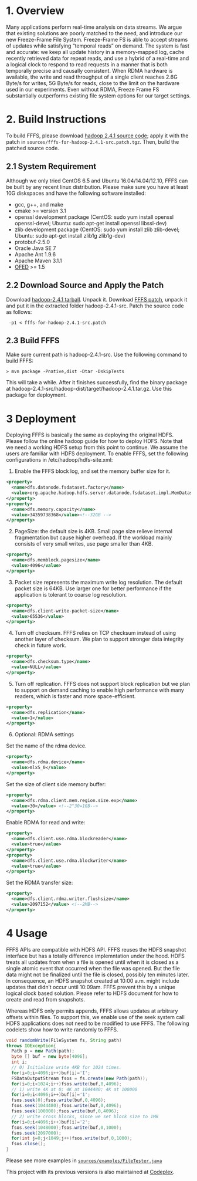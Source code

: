 # 1. Overview

Many applications perform real-time analysis on data streams. We argue that existing solutions are poorly matched to the need, and introduce our new Freeze-Frame File System. Freeze-Frame FS is able to accept streams of updates while satisfying “temporal reads” on demand. The system is fast and accurate: we keep all update history in a memory-mapped log, cache recently retrieved data for repeat reads, and use a hybrid of a real-time and a logical clock to respond to read requests in a manner that is both temporally precise and causally consistent. When RDMA hardware is available, the write and read throughput of a single client reaches 2.6G Byte/s for writes, 5G Byte/s for reads, close to the limit on the hardware used in our experiments. Even without RDMA, Freeze Frame FS substantially outperforms existing file system options for our target settings.

# 2. Build Instructions

To build FFFS, please download [hadoop 2.4.1 source code](https://archive.apache.org/dist/hadoop/core/hadoop-2.4.1/hadoop-2.4.1-src.tar.gz); apply it with the patch in `sources/fffs-for-hadoop-2.4.1-src.patch.tgz`. Then, build the patched source code.

## 2.1 System Requirement

Although we only tried CentOS 6.5 and Ubuntu 16.04/14.04/12.10, FFFS can be built by any recent linux distribution. Please make sure you have at least 10G diskspaces and have the following software installed:
* gcc, g++, and make
* cmake >= version 3.1
* openssl development package (CentOS: sudo yum install openssl openssl-devel; Ubuntu: sudo apt-get install openssl libssl-dev)
* zlib development package (CentOS: sudo yum install zlib zlib-devel; Ubuntu: sudo apt-get install zlib1g zlib1g-dev)
* protobuf-2.5.0
* Oracle Java SE 7
* Apache Ant 1.9.6
* Apache Maven 3.1.1
* [OFED](http://downloads.openfabrics.org/OFED/) >= 1.5

## 2.2 Download Source and Apply the Patch
Download [hadoop-2.4.1 tarball](https://archive.apache.org/dist/hadoop/core/hadoop-2.4.1/hadoop-2.4.1-src.tar.gz). Unpack it. Download [FFFS patch](https://github.com/songweijia/fffs/blob/master/sources/fffs-for-hadoop-2.4.1-src.patch.tgz), unpack it and put it in the extracted folder hadoop-2.4.1-src. Patch the source code as follows:

` -p1 < fffs-for-hadoop-2.4.1-src.patch`

## 2.3 Build FFFS

Make sure current path is hadoop-2.4.1-src. Use the following command to build FFFS:

`> mvn package -Pnative,dist -Dtar -DskipTests`

This will take a while. After it finishes successfully, find the binary package at hadoop-2.4.1-src/hadoop-dist/target/hadoop-2.4.1.tar.gz. Use this package for deployment.

# 3 Deployment

Deploying FFFS is basically the same as deploying the original HDFS. Please follow the online hadoop guide for how to deploy HDFS. Note that we need a working HDFS setup from this point to continue. We assume the users are familiar with HDFS deployment. To enable FFFS, set the following configurations in /etc/hadoop/hdfs-site.xml:

1) Enable the FFFS block log, and set the memory buffer size for it.
```xml
<property>
  <name>dfs.datanode.fsdataset.factory</name>
  <value>org.apache.hadoop.hdfs.server.datanode.fsdataset.impl.MemDatasetFactory</value>
</property>
<property>
  <name>dfs.memory.capacity</name>
  <value>34359738368</value><!--32GB -->
</property>
```
2) PageSize: the default size is 4KB. Small page size relieve internal fragmentation but cause higher overhead. If the workload mainly consists of very small writes, use page smaller than 4KB.
```xml
<property>
  <name>dfs.memblock.pagesize</name>
  <value>4096</value>
</property>
```
3) Packet size represents the maximum write log resolution. The default packet size is 64KB. Use larger one for better performance if the application is tolerant to coarse log resolution.
```xml
<property>
  <name>dfs.client-write-packet-size</name>
  <value>65536</value>
</property>
```
4) Turn off checksum.
FFFS relies on TCP checksum instead of using another layer of checksum. We plan to support stronger data integrity check in future work.
``` xml
<property>
  <name>dfs.checksum.type</name>
  <value>NULL</value>
</property>
```
5) Turn off replication.
FFFS does not support block replication but we plan to support on demand caching to enable high performance with many readers, which is faster and more space-efficient.
``` xml
<property>
  <name>dfs.replication</name>
  <value>1</value>
</property>
```
6) Optional: RDMA settings

Set the name of the rdma device.
```xml
<property>
  <name>dfs.rdma.device</name>
  <value>mlx5_0</value>
</property>
```
Set the size of client side memory buffer:
```xml
<property>
  <name>dfs.rdma.client.mem.region.size.exp</name>
  <value>30</value> <!--2^30=1GB-->
</property>
```
Enable RDMA for read and write:
```xml
<property>
  <name>dfs.client.use.rdma.blockreader</name>
  <value>true</value>
</property>
<property>
  <name>dfs.client.use.rdma.blockwriter</name>
  <value>true</value>
</property>
```
Set the RDMA transfer size:
```xml
<property>
  <name>dfs.client.rdma.writer.flushsize</name>
  <value>2097152</value> <!--2MB-->
</property>
```
# 4 Usage
FFFS APIs are compatible with HDFS API. FFFS reuses the HDFS snapshot interface but has a totally difference implemntation under the hood. HDFS treats all updates from when a file is opened until when it is closed as a single atomic event that occurred when the file was opened. But the file data might not be finalized until the file is closed, possibly ten minutes later. In consequence, an HDFS snapshot created at 10:00 a.m. might include updates that didn’t occur until 10:09am. FFFS prevent this by a unique logical clock based solution. Please refer to HDFS document for how to create and read from snapshots.

Whereas HDFS only permits appends, FFFS allows updates at arbitrary offsets within files. To support this, we enable use of the seek system call HDFS applications does not need to be modified to use FFFS. The following codelets show how to write randomly to FFFS.
```java
void randomWrite(FileSystem fs, String path)
throws IOException{
  Path p = new Path(path);
  byte [] buf = new byte[4096];
  int i;
  // 0) Initialize write 4KB for 1024 times.
  for(i=0;i<4096;i++)buf[i]='I';
  FSDataOutputStream fsos = fs.create(new Path(path));
  for(i=0;i<1024;i++)fsos.write(buf,0,4096);
  // 1) write 4K at 0; 4K at 1044480; 4K at 100000
  for(i=0;i<4096;i++)buf[i]='1';
  fsos.seek(0);fsos.write(buf,0,4096);
  fsos.seek(1044480);fsos.write(buf,0,4096);
  fsos.seek(100000);fsos.write(buf,0,4096);
  // 2) write cross blocks, since we set block size to 1MB
  for(i=0;i<4096;i++)buf[i]='2';
  fsos.seek(1048000);fsos.write(buf,0,1000);
  fsos.seek(2097000);
  for(int j=0;j<1049;j++)fsos.write(buf,0,1000);
  fsos.close();
}
```
Please see more examples in [`sources/examples/FileTester.java`](https://github.com/songweijia/fffs/blob/master/sources/examples/FileTester.java)

This project with its previous versions is also maintained at [Codeplex](http://fffs.codeplex.com).
